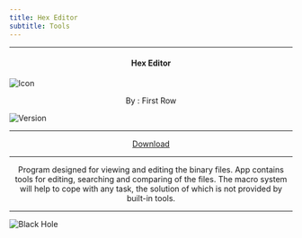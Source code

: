 ```yaml
---
title: Hex Editor
subtitle: Tools
---
```

---

<h4> <p align="center"> Hex Editor </p> </h4>

![Icon](https://rb.gy/vv5vt)

<p align="center"> By : First Row </p>

![Version](https://rb.gy/ykjl2)

---

<p align ="center">
<a href="https://clk.asia/Yf51j" class="btn btn-outline-success"> Download </a>
</p>

---

<p align="center">
Program designed for viewing and editing the binary files. App contains tools for editing, searching and comparing of the files. The macro system will help to cope with any task, the solution of which is not provided by built-in tools.
</p>

---

![Black Hole](https://rb.gy/z0dyyw)
